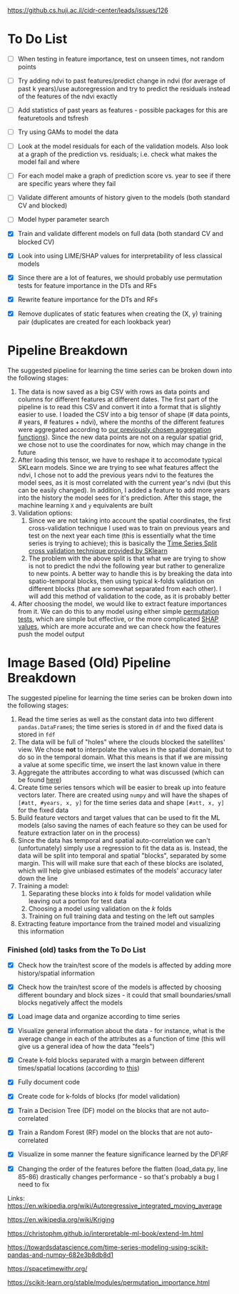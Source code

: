 https://github.cs.huji.ac.il/cidr-center/leads/issues/126
# To Do List
- [ ] When testing in feature importance, test on unseen times, not random points
- [ ] Try adding ndvi to past features/predict change in ndvi (for average of past k years)/use autoregression and try to predict the residuals instead of the features of the ndvi exactly
- [ ] Add statistics of past years as features - possible packages for this are featuretools and tsfresh
- [ ] Try using GAMs to model the data
- [ ] Look at the model residuals for each of the validation models. Also look at a graph of the prediction vs. residuals; i.e. check what makes the model fail and where
- [ ] For each model make a graph of prediction score vs. year to see if there are specific years where they fail
- [ ] Validate different amounts of history given to the models (both standard CV and blocked)
- [ ] Model hyper parameter search
- [x] Train and validate different models on full data (both standard CV and blocked CV)
- [x] Look into using LIME/SHAP values for interpretability of less classical models
- [x] Since there are a lot of features, we should probably use permutation tests for feature importance in the DTs and RFs
- [x] Rewrite feature importance for the DTs and RFs
- [x] Remove duplicates of static features when creating the (X, y) training pair (duplicates are created for each lookback year)


# Pipeline Breakdown
The suggested pipeline for learning the time series can be broken down into the following stages:
1. The data is now saved as a big CSV with rows as data points and columns for different features at different dates. The first part of the pipeline is to read this CSV and convert it into a format that is slightly easier to use. I loaded the CSV into a big tensor of shape (# data points, # years, # features + ndvi), where the months of the different features were aggregated according to [our previously chosen aggregation functions](https://docs.google.com/spreadsheets/d/188OjODdWSf7AR1he4f3eu2v0kSG8JEa1_swgaAjGCxQ/edit#gid=0)). Since the new data points are not on a regular spatial grid, we chose not to use the coordinates for now, which may change in the future
2. After loading this tensor, we have to reshape it to accomodate typical SKLearn models. Since we are trying to see what features affect the ndvi, I chose not to add the previous years ndvi to the features the model sees, as it is most correlated with the current year's ndvi (but this can be easily changed). In addition, I added a feature to add more years into the history the model sees for it's prediction. After this stage, the machine learning `X` and `y` equivalents are built
3. Validation options:
    1. Since we are not taking into account the spatial coordinates, the first cross-validation technique I used was to train on previous years and test on the next year each time (this is essentially what the time series is trying to achieve); this is basically the [Time Series Split cross validation technique provided by SKlearn](https://scikit-learn.org/stable/modules/generated/sklearn.model_selection.TimeSeriesSplit.html)
    2. The problem with the above split is that what we are trying to show is not to predict the ndvi the following year but rather to generalize to new points. A better way to handle this is by breaking the data into spatio-temporal blocks, then using typical k-folds validation on different blocks (that are somewhat separated from each other). I will add this method of validation to the code, as it is probably better
4. After choosing the model, we would like to extract feature importances from it. We can do this to any model using either simple [permutation tests](https://scikit-learn.org/stable/modules/permutation_importance.html), which are simple but effective, or the more complicated [SHAP values](https://christophm.github.io/interpretable-ml-book/shap.html), which are more accurate and we can check how the features push the model output


# Image Based (Old) Pipeline Breakdown
The suggested pipeline for learning the time series can be broken down into the following stages:
1. Read the time series as well as the constant data into two different ```pandas.DataFrame```s; the time series is 
stored in ```df``` and the fixed data is stored in ```fdf```
2. The data will be full of "holes" where the clouds blocked the satellites' view. We chose **not** to interpolate the 
values in the spatial domain, but to do so in the temporal domain. What this means is that if we are missing a value at
some specific time, we insert the last known value in there
3. Aggregate the attributes according to what was discussed (which can be found 
[here](https://docs.google.com/spreadsheets/d/188OjODdWSf7AR1he4f3eu2v0kSG8JEa1_swgaAjGCxQ/edit#gid=0))
4. Create time series tensors which will be easier to break up into feature vectors later. There are created using 
`numpy` and will have the shapes of `[#att, #years, x, y]` for the time series data and shape `[#att, x, y]` for the
fixed data
5. Build feature vectors and target values that can be used to fit the ML models (also saving the names of 
each feature so they can be used for feature extraction later on in the process)
6. Since the data has temporal and spatial auto-correlation we can't (unfortunately) simply use a regression to fit the 
data as is. Instead, the data will be split into temporal and spatial "blocks", separated by some margin. This will 
will make sure that each of these blocks are isolated, which will help give unbiased estimates of the models' accuracy
later down the line
7. Training a model:
    1. Separating these blocks into _k_ folds for model validation while leaving out a portion for test data
    2. Choosing a model using validation on the _k_ folds
    3. Training on full training data and testing on the left out samples
8. Extracting feature importance from the trained model and visualizing this information  

### Finished (old) tasks from the To Do List 
- [x] Check how the train/test score of the models is affected by adding more history/spatial information
- [x] Check how the train/test score of the models is affected by choosing different boundary and block sizes - it could that small boundaries/small blocks negatively affect the models
- [x] Load image data and organize according to time series
- [x] Visualize general information about the data - for instance, what is the average change in each of the attributes 
as a function of time (this will give us a general idea of how the data "feels")
- [x] Create k-fold blocks separated with a margin between different times/spatial locations (according 
to [this](https://onlinelibrary.wiley.com/doi/10.1111/ecog.02881))
- [x] Fully document code 
- [x] Create code for k-folds of blocks (for model validation)
- [x] Train a Decision Tree (DF) model on the blocks that are not auto-correlated
- [x] Train a Random Forest (RF) model on the blocks that are not auto-correlated
- [x] Visualize in some manner the feature significance learned by the DF\RF 
- [x] Changing the order of the features before the flatten (load_data.py, line 85-86) drastically changes performance - so that's probably a bug I need to fix



Links:
https://en.wikipedia.org/wiki/Autoregressive_integrated_moving_average

https://en.wikipedia.org/wiki/Kriging

https://christophm.github.io/interpretable-ml-book/extend-lm.html

https://towardsdatascience.com/time-series-modeling-using-scikit-pandas-and-numpy-682e3b8db8d1

https://spacetimewithr.org/

https://scikit-learn.org/stable/modules/permutation_importance.html
